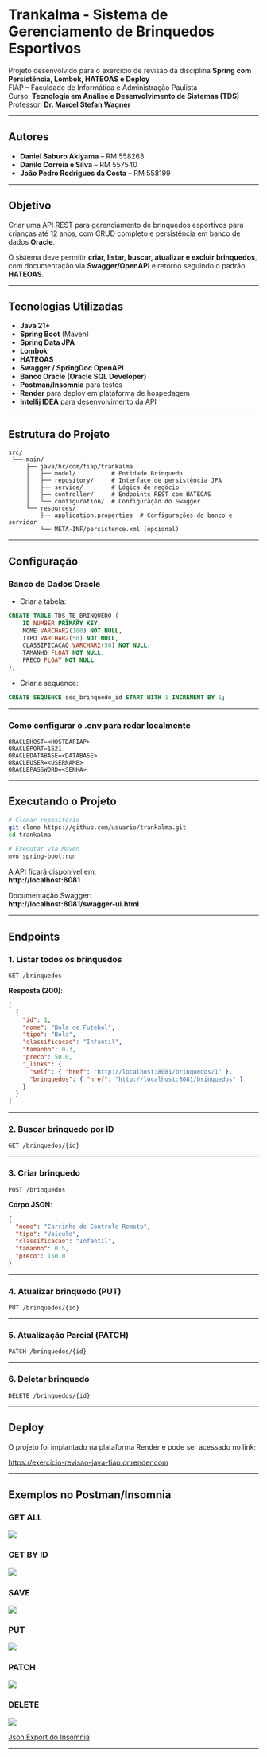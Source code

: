# Trankalma - Sistema de Gerenciamento de Brinquedos Esportivos

Projeto desenvolvido para o exercício de revisão da disciplina **Spring com Persistência, Lombok, HATEOAS e Deploy**  
FIAP – Faculdade de Informática e Administração Paulista  
Curso: **Tecnologia em Análise e Desenvolvimento de Sistemas (TDS)**  
Professor: **Dr. Marcel Stefan Wagner**

---

## Autores

- **Daniel Saburo Akiyama** – RM 558263
- **Danilo Correia e Silva** – RM 557540
- **João Pedro Rodrigues da Costa** – RM 558199

---

## Objetivo

Criar uma API REST para gerenciamento de brinquedos esportivos para crianças até 12 anos, com CRUD completo e persistência em banco de dados **Oracle**.

O sistema deve permitir **criar, listar, buscar, atualizar e excluir brinquedos**, com documentação via **Swagger/OpenAPI** e retorno seguindo o padrão **HATEOAS**.

---

## Tecnologias Utilizadas

- **Java 21+**
- **Spring Boot** (Maven)
- **Spring Data JPA**
- **Lombok**
- **HATEOAS**
- **Swagger / SpringDoc OpenAPI**
- **Banco Oracle (Oracle SQL Developer)**
- **Postman/Insomnia** para testes
- **Render** para deploy em plataforma de hospedagem
- **Intellij IDEA** para desenvolvimento da API

---

## Estrutura do Projeto

```
src/
 └── main/
     ├── java/br/com/fiap/trankalma
     │   ├── model/          # Entidade Brinquedo
     │   ├── repository/     # Interface de persistência JPA
     │   ├── service/        # Lógica de negócio
     │   ├── controller/     # Endpoints REST com HATEOAS
     │   └── configuration/  # Configuração do Swagger
     └── resources/
         ├── application.properties  # Configurações do banco e servidor
         └── META-INF/persistence.xml (opcional)
```

---

##  Configuração

### Banco de Dados Oracle
- Criar a tabela:

```sql
CREATE TABLE TDS_TB_BRINQUEDO (
    ID NUMBER PRIMARY KEY,
    NOME VARCHAR2(100) NOT NULL,
    TIPO VARCHAR2(50) NOT NULL,
    CLASSIFICACAO VARCHAR2(50) NOT NULL,
    TAMANHO FLOAT NOT NULL,
    PRECO FLOAT NOT NULL
);
```

- Criar a sequence:
```sql
CREATE SEQUENCE seq_brinquedo_id START WITH 1 INCREMENT BY 1;
```

---

### Como configurar o .env para rodar localmente

```env
ORACLEHOST=<HOSTDAFIAP>
ORACLEPORT=1521
ORACLEDATABASE=<DATABASE>
ORACLEUSER=<USERNAME>
ORACLEPASSWORD=<SENHA>
```

---

## Executando o Projeto

```bash
# Clonar repositório
git clone https://github.com/usuario/trankalma.git
cd trankalma

# Executar via Maven
mvn spring-boot:run
```

A API ficará disponível em:  
**http://localhost:8081**

Documentação Swagger:  
**http://localhost:8081/swagger-ui.html**

---

## Endpoints

### 1. Listar todos os brinquedos
`GET /brinquedos`

**Resposta (200)**:
```json
[
  {
    "id": 1,
    "nome": "Bola de Futebol",
    "tipo": "Bola",
    "classificacao": "Infantil",
    "tamanho": 0.3,
    "preco": 50.0,
    "_links": {
      "self": { "href": "http://localhost:8081/brinquedos/1" },
      "brinquedos": { "href": "http://localhost:8081/brinquedos" }
    }
  }
]
```

---

### 2. Buscar brinquedo por ID
`GET /brinquedos/{id}`

---

### 3. Criar brinquedo
`POST /brinquedos`

**Corpo JSON**:
```json
{
  "nome": "Carrinho de Controle Remoto",
  "tipo": "Veículo",
  "classificacao": "Infantil",
  "tamanho": 0.5,
  "preco": 150.0
}
```

---

### 4. Atualizar brinquedo (PUT)
`PUT /brinquedos/{id}`

---

### 5. Atualização Parcial (PATCH)
`PATCH /brinquedos/{id}`

---

### 6. Deletar brinquedo
`DELETE /brinquedos/{id}`

---

## Deploy

O projeto foi implantado na plataforma Render  e pode ser acessado no link:

https://exercicio-revisao-java-fiap.onrender.com

---

## Exemplos no Postman/Insomnia

### GET ALL

![](./assets/getall.png)

### GET BY ID

![](./assets/getbyid.png)

### SAVE

![](./assets/save.png)

### PUT

![](./assets/put.png)

### PATCH

![](./assets/patch.png)

### DELETE

![](./assets/delete.png)

[Json Export do Insomnia](./javainsomnia.json)

---
